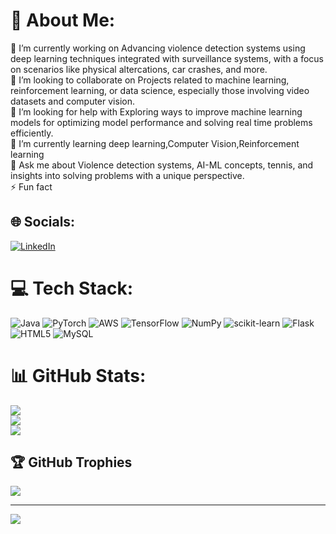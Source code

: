 # 💫 About Me:
🔭 I’m currently working on Advancing violence detection systems using deep learning techniques integrated with surveillance systems, with a focus on scenarios like physical altercations, car crashes, and more.<br>👯 I’m looking to collaborate on Projects related to machine learning, reinforcement learning, or data science, especially those involving video datasets and computer vision.<br>🤝 I’m looking for help with Exploring ways to improve machine learning models for optimizing model performance and solving real time problems efficiently.<br>🌱 I’m currently learning deep learning,Computer Vision,Reinforcement learning<br>💬 Ask me about Violence detection systems, AI-ML concepts, tennis, and insights into solving problems with a unique perspective.<br>⚡ Fun fact 


## 🌐 Socials:
[![LinkedIn](https://img.shields.io/badge/LinkedIn-%230077B5.svg?logo=linkedin&logoColor=white)](https://linkedin.com/in/https://www.linkedin.com/in/veeresh-thakur-984b12208/) 

# 💻 Tech Stack:
![Java](https://img.shields.io/badge/java-%23ED8B00.svg?style=for-the-badge&logo=openjdk&logoColor=white) ![PyTorch](https://img.shields.io/badge/PyTorch-%23EE4C2C.svg?style=for-the-badge&logo=PyTorch&logoColor=white) ![AWS](https://img.shields.io/badge/AWS-%23FF9900.svg?style=for-the-badge&logo=amazon-aws&logoColor=white) ![TensorFlow](https://img.shields.io/badge/TensorFlow-%23FF6F00.svg?style=for-the-badge&logo=TensorFlow&logoColor=white) ![NumPy](https://img.shields.io/badge/numpy-%23013243.svg?style=for-the-badge&logo=numpy&logoColor=white) ![scikit-learn](https://img.shields.io/badge/scikit--learn-%23F7931E.svg?style=for-the-badge&logo=scikit-learn&logoColor=white) ![Flask](https://img.shields.io/badge/flask-%23000.svg?style=for-the-badge&logo=flask&logoColor=white) ![HTML5](https://img.shields.io/badge/html5-%23E34F26.svg?style=for-the-badge&logo=html5&logoColor=white) ![MySQL](https://img.shields.io/badge/mysql-4479A1.svg?style=for-the-badge&logo=mysql&logoColor=white)
# 📊 GitHub Stats:
![](https://github-readme-stats.vercel.app/api?username=veer8023&theme=shadow_blue&hide_border=false&include_all_commits=false&count_private=false)<br/>
![](https://github-readme-streak-stats.herokuapp.com/?user=veer8023&theme=shadow_blue&hide_border=false)<br/>
![](https://github-readme-stats.vercel.app/api/top-langs/?username=veer8023&theme=shadow_blue&hide_border=false&include_all_commits=false&count_private=false&layout=compact)

## 🏆 GitHub Trophies
![](https://github-profile-trophy.vercel.app/?username=veer8023&theme=radical&no-frame=true&no-bg=false&margin-w=4)

---
[![](https://visitcount.itsvg.in/api?id=veer8023&icon=0&color=2)](https://visitcount.itsvg.in)

<!-- Proudly created with GPRM ( https://gprm.itsvg.in ) -->
